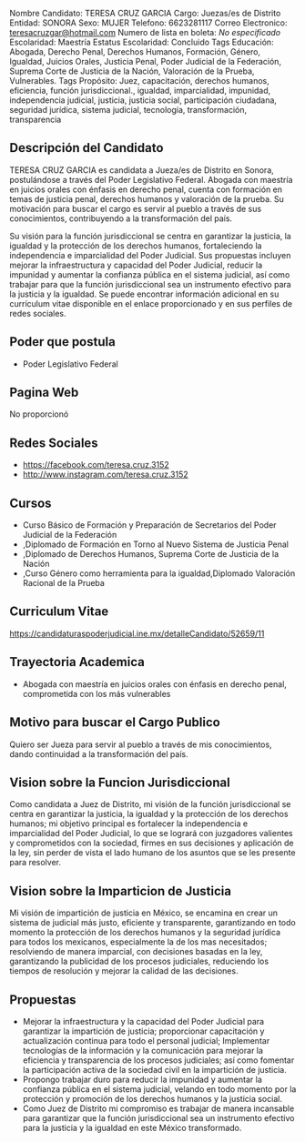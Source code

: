 Nombre Candidato: TERESA CRUZ GARCIA
Cargo: Juezas/es de Distrito
Entidad: SONORA
Sexo: MUJER
Telefono: 6623281117
Correo Electronico: teresacruzgar@hotmail.com
Numero de lista en boleta: *No especificado*
Escolaridad: Maestría
Estatus Escolaridad: Concluido
Tags Educación: Abogada, Derecho Penal, Derechos Humanos, Formación, Género, Igualdad, Juicios Orales, Justicia Penal, Poder Judicial de la Federación, Suprema Corte de Justicia de la Nación, Valoración de la Prueba, Vulnerables.
Tags Propósito: Juez, capacitación, derechos humanos, eficiencia, función jurisdiccional., igualdad, imparcialidad, impunidad, independencia judicial, justicia, justicia social, participación ciudadana, seguridad jurídica, sistema judicial, tecnología, transformación, transparencia


## Descripción del Candidato 

TERESA CRUZ GARCIA es candidata a Jueza/es de Distrito en Sonora, postulándose a través del Poder Legislativo Federal. Abogada con maestría en juicios orales con énfasis en derecho penal, cuenta con formación en temas de justicia penal, derechos humanos y valoración de la prueba. Su motivación para buscar el cargo es servir al pueblo a través de sus conocimientos, contribuyendo a la transformación del país.

Su visión para la función jurisdiccional se centra en garantizar la justicia, la igualdad y la protección de los derechos humanos, fortaleciendo la independencia e imparcialidad del Poder Judicial. Sus propuestas incluyen mejorar la infraestructura y capacidad del Poder Judicial, reducir la impunidad y aumentar la confianza pública en el sistema judicial, así como trabajar para que la función jurisdiccional sea un instrumento efectivo para la justicia y la igualdad. Se puede encontrar información adicional en su currículum vitae disponible en el enlace proporcionado y en sus perfiles de redes sociales.


## Poder que postula

- Poder Legislativo Federal


## Pagina Web

No proporcionó


## Redes Sociales

- https://facebook.com/teresa.cruz.3152
- http://www.instagram.com/teresa.cruz.3152


## Cursos

- Curso Básico de Formación y Preparación de Secretarios del Poder Judicial de la Federación
- ,Diplomado de Formación en Torno al Nuevo Sistema de Justicia Penal
- ,Diplomado de Derechos Humanos, Suprema Corte de Justicia de la Nación
- ,Curso Género como herramienta para la igualdad,Diplomado Valoración Racional de la Prueba


## Curriculum Vitae

https://candidaturaspoderjudicial.ine.mx/detalleCandidato/52659/11


## Trayectoria Academica

- Abogada con maestría en juicios orales con énfasis en derecho penal, comprometida con los más vulnerables


## Motivo para buscar el Cargo Publico

Quiero ser Jueza para servir al pueblo a través de mis conocimientos, dando continuidad a la transformación del país.


## Vision sobre la Funcion Jurisdiccional

Como candidata a Juez de Distrito, mi visión de la función jurisdiccional se centra en garantizar la justicia, la igualdad y la protección de los derechos humanos; mi objetivo principal es fortalecer la independencia e imparcialidad del Poder Judicial, lo que se logrará con juzgadores valientes y comprometidos con la sociedad, firmes en sus decisiones y aplicación de la ley, sin perder de vista el lado humano de los asuntos que se les presente para resolver.


## Vision sobre la Imparticion de Justicia

Mi visión de impartición de justicia en México, se encamina en crear un sistema de judicial más justo, eficiente y transparente, garantizando en todo momento la protección de los derechos humanos y la seguridad jurídica para todos los mexicanos, especialmente la de los mas necesitados; resolviendo de manera imparcial, con decisiones basadas en la ley, garantizando la publicidad de los procesos judiciales, reduciendo los tiempos de resolución y mejorar la calidad de las decisiones.


## Propuestas

- Mejorar la infraestructura y la capacidad del Poder Judicial para garantizar la impartición de justicia; proporcionar capacitación y actualización continua para todo el personal judicial; Implementar tecnologías de la información y la comunicación para mejorar la eficiencia y transparencia de los procesos judiciales; así como fomentar la participación activa de la sociedad civil en la impartición de justicia.
- Propongo trabajar duro para reducir la impunidad y aumentar la confianza pública en el sistema judicial, velando en todo momento por la protección y promoción de los derechos humanos y la justicia social.
- Como Juez de Distrito mi compromiso es trabajar de manera incansable para garantizar que la función jurisdiccional sea un instrumento efectivo para la justicia y la igualdad en este México transformado.

